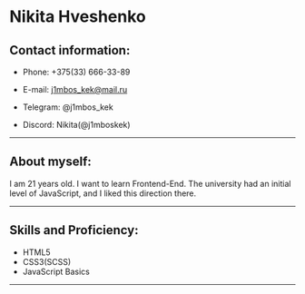# Nikita Hveshenko

## Contact information:

- Phone: +375(33) 666-33-89

- E-mail: j1mbos_kek@mail.ru

- Telegram: @j1mbos_kek

- Discord: Nikita(@j1mboskek)

---

## About myself:

I am 21 years old. I want to learn Frontend-End. The university had an initial level of JavaScript, and I liked this direction there.

---

## Skills and Proficiency:

- HTML5
- CSS3(SCSS)
- JavaScript Basics

---
